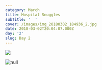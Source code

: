 ```yaml
---
category: March
title: Hospital Snuggles
subTitle: '  '
cover: /images/img_20180302_184936_2.jpg
date: 2018-03-02T20:04:07.000Z
day: '2'
slug: Day 2
---
```

![](/images/img_20180302_183204.jpg)

![null](/images/img_20180302_184936_2.jpg)

